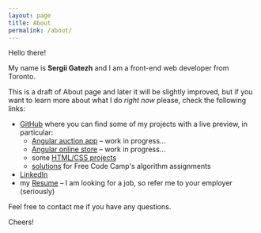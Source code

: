 ```yaml
---
layout: page
title: About
permalink: /about/
---
```


Hello there!  

My name is **Sergii Gatezh** and I am a front-end web developer from Toronto.  


This is a draft of About page and later it will be slightly improved, but if you want to learn more about what I do *right now* please, check the following links:


- [GitHub](https://github.com/gatezh) where you can find some of my projects with a live preview, in particular:
	- [Angular auction app](/Auction-app) – work in progress...
	- [Angular online store](ng-shop) – work in progress...
	- some [HTML/CSS projects](https://github.com/gatezh/DEMO-2)
	- [solutions](https://github.com/gatezh/FreeCodeCamp) for Free Code Camp's algorithm assignments 
- [LinkedIn](www.linkedin.com/in/sergii-gatezh)
- my [Resume](http://bit.ly/gatezh-resume) – I am looking for a job, so refer me to your employer (seriously)


Feel free to contact me if you have any questions.

Cheers!
